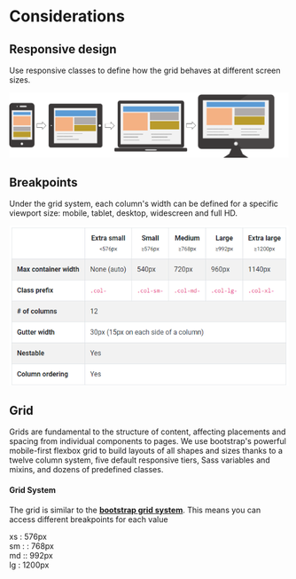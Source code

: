 # Considerations

## Responsive design

Use responsive classes to define how the grid behaves at different screen sizes.

![](../.gitbook/assets/image%20%2874%29.png)

## Breakpoints

Under the grid system, each column's width can be defined for a specific viewport size: mobile, tablet, desktop, widescreen and full HD.

![](../.gitbook/assets/image%20%2843%29.png)

## Grid

Grids are fundamental to the structure of content, affecting placements and spacing from individual components to pages. We use bootstrap's powerful mobile-first flexbox grid to build layouts of all shapes and sizes thanks to a twelve column system, five default responsive tiers, Sass variables and mixins, and dozens of predefined classes.

#### Grid System

The grid is similar to the [**bootstrap grid system**](https://getbootstrap.com/docs/4.0/layout/grid/). This means you can access different breakpoints for each value

xs : 576px  
sm : : 768px  
md :: 992px  
lg : 1200px

